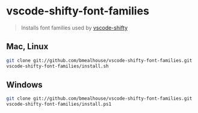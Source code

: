 # vscode-shifty-font-families

> Installs font families used by [vscode-shifty](https://marketplace.visualstudio.com/items?itemName=bmealhouse.shifty)

## Mac, Linux

```sh
git clone git://github.com/bmealhouse/vscode-shifty-font-families.git
vscode-shifty-font-families/install.sh
```

## Windows

```sh
git clone git://github.com/bmealhouse/vscode-shifty-font-families.git
vscode-shifty-font-families/install.ps1
```
